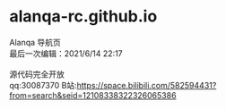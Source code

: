 # alanqa-rc.github.io
Alanqa 导航页
<br/>
最后一次编辑：2021/6/14 22:17
<br/>
<br/>
源代码完全开放
<br/>
qq:30087370
B站:https://space.bilibili.com/582594431?from=search&seid=12108338322326065386
